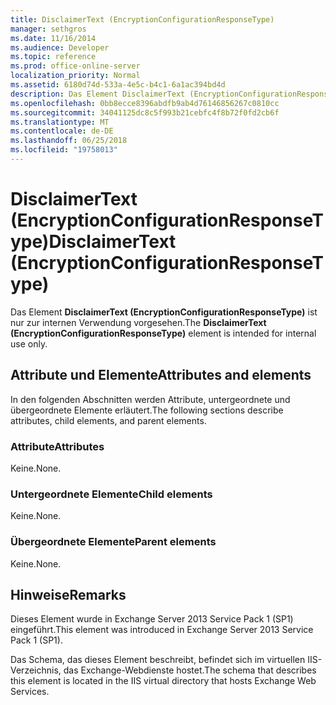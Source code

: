 ```yaml
---
title: DisclaimerText (EncryptionConfigurationResponseType)
manager: sethgros
ms.date: 11/16/2014
ms.audience: Developer
ms.topic: reference
ms.prod: office-online-server
localization_priority: Normal
ms.assetid: 6180d74d-533a-4e5c-b4c1-6a1ac394bd4d
description: Das Element DisclaimerText (EncryptionConfigurationResponseType) ist nur zur internen Verwendung vorgesehen.
ms.openlocfilehash: 0bb8ecce8396abdfb9ab4d76146856267c0810cc
ms.sourcegitcommit: 34041125dc8c5f993b21cebfc4f8b72f0fd2cb6f
ms.translationtype: MT
ms.contentlocale: de-DE
ms.lasthandoff: 06/25/2018
ms.locfileid: "19758013"
---
```

# <a name="disclaimertext-encryptionconfigurationresponsetype"></a><span data-ttu-id="e1c72-103">DisclaimerText (EncryptionConfigurationResponseType)</span><span class="sxs-lookup"><span data-stu-id="e1c72-103">DisclaimerText (EncryptionConfigurationResponseType)</span></span>

<span data-ttu-id="e1c72-104">Das Element **DisclaimerText (EncryptionConfigurationResponseType)** ist nur zur internen Verwendung vorgesehen.</span><span class="sxs-lookup"><span data-stu-id="e1c72-104">The **DisclaimerText (EncryptionConfigurationResponseType)** element is intended for internal use only.</span></span> 

## <a name="attributes-and-elements"></a><span data-ttu-id="e1c72-105">Attribute und Elemente</span><span class="sxs-lookup"><span data-stu-id="e1c72-105">Attributes and elements</span></span>

<span data-ttu-id="e1c72-106">In den folgenden Abschnitten werden Attribute, untergeordnete und übergeordnete Elemente erläutert.</span><span class="sxs-lookup"><span data-stu-id="e1c72-106">The following sections describe attributes, child elements, and parent elements.</span></span>
  
### <a name="attributes"></a><span data-ttu-id="e1c72-107">Attribute</span><span class="sxs-lookup"><span data-stu-id="e1c72-107">Attributes</span></span>

<span data-ttu-id="e1c72-108">Keine.</span><span class="sxs-lookup"><span data-stu-id="e1c72-108">None.</span></span>
  
### <a name="child-elements"></a><span data-ttu-id="e1c72-109">Untergeordnete Elemente</span><span class="sxs-lookup"><span data-stu-id="e1c72-109">Child elements</span></span>

<span data-ttu-id="e1c72-110">Keine.</span><span class="sxs-lookup"><span data-stu-id="e1c72-110">None.</span></span>
  
### <a name="parent-elements"></a><span data-ttu-id="e1c72-111">Übergeordnete Elemente</span><span class="sxs-lookup"><span data-stu-id="e1c72-111">Parent elements</span></span>

<span data-ttu-id="e1c72-112">Keine.</span><span class="sxs-lookup"><span data-stu-id="e1c72-112">None.</span></span>
  
## <a name="remarks"></a><span data-ttu-id="e1c72-113">Hinweise</span><span class="sxs-lookup"><span data-stu-id="e1c72-113">Remarks</span></span>

<span data-ttu-id="e1c72-114">Dieses Element wurde in Exchange Server 2013 Service Pack 1 (SP1) eingeführt.</span><span class="sxs-lookup"><span data-stu-id="e1c72-114">This element was introduced in Exchange Server 2013 Service Pack 1 (SP1).</span></span>
  
<span data-ttu-id="e1c72-115">Das Schema, das dieses Element beschreibt, befindet sich im virtuellen IIS-Verzeichnis, das Exchange-Webdienste hostet.</span><span class="sxs-lookup"><span data-stu-id="e1c72-115">The schema that describes this element is located in the IIS virtual directory that hosts Exchange Web Services.</span></span>
  

